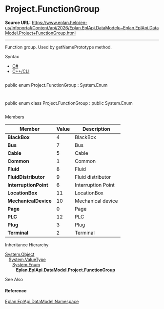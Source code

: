 # Project.FunctionGroup

**Source URL:** https://www.eplan.help/en-us/Infoportal/Content/api/2026/Eplan.EplApi.DataModelu~Eplan.EplApi.DataModel.Project+FunctionGroup.html

---

Function group. Used by getNamePrototype method.

Syntax

- [C#](#i-syntax-CS)
- [C++/CLI](#i-syntax-CPP2005)

```
```
public enum Project.FunctionGroup : System.Enum
```
```

```
```
public enum class Project.FunctionGroup : public System.Enum
```
```

Members

| Member | Value | Description |
| --- | --- | --- |
| **BlackBox** | 4 | BlackBox |
| **Bus** | 7 | Bus |
| **Cable** | 5 | Cable |
| **Common** | 1 | Common |
| **Fluid** | 8 | Fluid |
| **FluidDistributor** | 9 | Fluid distributor |
| **InterruptionPoint** | 6 | Interruption Point |
| **LocationBox** | 11 | LocationBox |
| **MechanicalDevice** | 10 | Mechanical device |
| **Page** | 0 | Page |
| **PLC** | 12 | PLC |
| **Plug** | 3 | Plug |
| **Terminal** | 2 | Terminal |

Inheritance Hierarchy

[System.Object](#)  
   [System.ValueType](#)  
      [System.Enum](#)  
         **Eplan.EplApi.DataModel.Project.FunctionGroup**

See Also

#### Reference

[Eplan.EplApi.DataModel Namespace](Eplan.EplApi.DataModelu~Eplan.EplApi.DataModel_namespace.html)